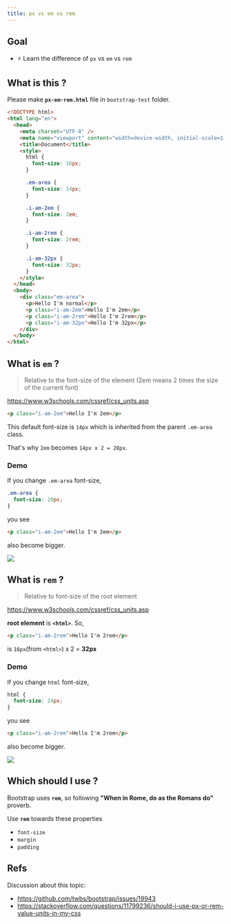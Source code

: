 ```yaml
---
title: px vs em vs rem
---
```


## Goal
- ⚡ Learn the difference of `px` vs `em` vs `rem`


## What is this ?
Please make **`px-em-rem.html`** file in `bootstrap-test` folder.

```html title="bootstrap-test/px-em-rem.html"
<!DOCTYPE html>
<html lang="en">
  <head>
    <meta charset="UTF-8" />
    <meta name="viewport" content="width=device-width, initial-scale=1.0" />
    <title>Document</title>
    <style>
      html {
        font-size: 16px;
      }

      .em-area {
        font-size: 14px;
      }

      .i-am-2em {
        font-size: 2em;
      }

      .i-am-2rem {
        font-size: 2rem;
      }

      .i-am-32px {
        font-size: 32px;
      }
    </style>
  </head>
  <body>
    <div class="em-area">
      <p>Hello I'm normal</p>
      <p class="i-am-2em">Hello I'm 2em</p>
      <p class="i-am-2rem">Hello I'm 2rem</p>
      <p class="i-am-32px">Hello I'm 32px</p>
    </div>
  </body>
</html>
```

## What is `em` ?
> Relative to the font-size of the element (2em means 2 times the size of the current font)	

https://www.w3schools.com/cssref/css_units.asp

```html
<p class="i-am-2em">Hello I'm 2em</p>
```

This default  font-size is `14px` which is inherited from the parent `.em-area` class.

That's why `2em` becomes `14px x 2 = 28px`.

### Demo

If you change `.em-area` font-size,

```css
.em-area {
  font-size: 20px;
}
```

you see 
```html
<p class="i-am-2em">Hello I'm 2em</p>
```
also become bigger.

![](https://storage.googleapis.com/coderhackers-assets/docs/img/20200509_074317.gif)

## What is `rem` ?
> Relative to font-size of the root element	

https://www.w3schools.com/cssref/css_units.asp

**root element** is **`<html>`**. So,

```html
<p class="i-am-2rem">Hello I'm 2rem</p>
```

is `16px`(from `<html>`) x 2 = **32px**

### Demo
If you change `html` font-size,

```css
html {
  font-size: 24px;
}
```

you see 
```html
<p class="i-am-2rem">Hello I'm 2rem</p>
```
also become bigger.

![](https://storage.googleapis.com/coderhackers-assets/docs/img/20200509_074159.gif)



## Which should I use ?
Bootstrap uses **`rem`**, so following **"When in Rome, do as the Romans do"** proverb.

Use **`rem`** towards these properties
- `font-size`
- `margin`
- `padding`

## Refs

Discussion about this topic: 
- https://github.com/twbs/bootstrap/issues/19943
- https://stackoverflow.com/questions/11799236/should-i-use-px-or-rem-value-units-in-my-css